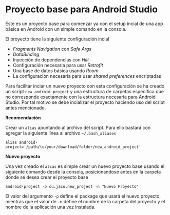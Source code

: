 # Proyecto base para Android Studio

Este es un proyecto base para comenzar ya con el setup incial de una app básica en Android con un simple comando en la consola.  
  
El proyecto tiene la siguiente configuración incial
    

  * *Fragments Navigation* con *Safe Args*
  * *DataBinding*
  * Inyección de dependencias con *Hilt*
  * Configuración necesaria para usar *Retrofit*
  * Una base de datos básica usando *Room*
  * La configuración necesaria para usar *shared preferences* encriptadas

Para facilitar inciar un nuevo proyecto con esta configuración se ha creado un script `new_android_project` y una estructura de carpetas específica que no corresponde exactamente con la estructura necesaria para Android Studio. Por tal motivo se debe incializar el proyecto haciendo uso del script antes mencionado.  
  
**Recomendación**

Crear un `alias` apuntando al archivo del script.
Para ello bastará con agregar la siguiente línea al archivo `~/.bash_aliases`  
  
    alias android-project='/path/to/your/download/folder/new_android_project'  
  
**Nuevo proyecto**

Una vez creado el `alias` es simple crear un nuevo proyecto base usando el siguiente comando desde la consola, posicionandose antes en la carpeta donde se desea crear el proyecto base

    android-project -p cu.jaco.new_project -n "Nuevo Proyecto"

El valor del argumento `-p` define el package que usará el nuevo proyecto, mientras que el valor de `-n` define el nombre de la carpeta del proyecto y el nombre de la aplicación una vez instalada.



